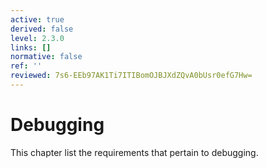 ```yaml
---
active: true
derived: false
level: 2.3.0
links: []
normative: false
ref: ''
reviewed: 7s6-EEb97AK1Ti7ITIBomOJBJXdZQvA0bUsr0efG7Hw=
---
```


# Debugging

This chapter list the requirements that pertain to debugging.